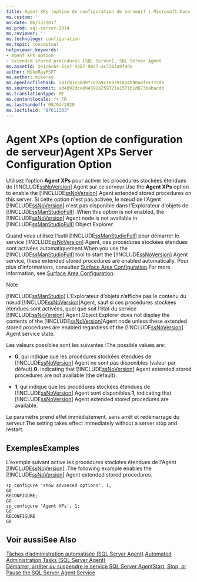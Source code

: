 ```yaml
---
title: Agent XPs (option de configuration de serveur) | Microsoft Docs
ms.custom: ''
ms.date: 06/13/2017
ms.prod: sql-server-2014
ms.reviewer: ''
ms.technology: configuration
ms.topic: conceptual
helpviewer_keywords:
- Agent XPs option
- extended stored procedures [SQL Server], SQL Server Agent
ms.assetid: 2e1c6c64-5ce7-4357-98c7-ac7763a9f9de
author: MikeRayMSFT
ms.author: mikeray
ms.openlocfilehash: 541c81ea8d9f782a9c1ea391824b90a6fee772d1
ms.sourcegitcommit: ad4d92dce894592a259721a1571b1d8736abacdb
ms.translationtype: MT
ms.contentlocale: fr-FR
ms.lasthandoff: 08/04/2020
ms.locfileid: "87611303"
---
```

# <a name="agent-xps-server-configuration-option"></a><span data-ttu-id="99702-102">Agent XPs (option de configuration de serveur)</span><span class="sxs-lookup"><span data-stu-id="99702-102">Agent XPs Server Configuration Option</span></span>
  <span data-ttu-id="99702-103">Utilisez l’option **Agent XPs** pour activer les procédures stockées étendues de [!INCLUDE[ssNoVersion](../../includes/ssnoversion-md.md)] Agent sur ce serveur.</span><span class="sxs-lookup"><span data-stu-id="99702-103">Use the **Agent XPs** option to enable the [!INCLUDE[ssNoVersion](../../includes/ssnoversion-md.md)] Agent extended stored procedures on this server.</span></span> <span data-ttu-id="99702-104">Si cette option n'est pas activée, le nœud de l'Agent [!INCLUDE[ssNoVersion](../../includes/ssnoversion-md.md)] n'est pas disponible dans l'Explorateur d'objets de [!INCLUDE[ssManStudioFull](../../includes/ssmanstudiofull-md.md)] .</span><span class="sxs-lookup"><span data-stu-id="99702-104">When this option is not enabled, the [!INCLUDE[ssNoVersion](../../includes/ssnoversion-md.md)] Agent node is not available in [!INCLUDE[ssManStudioFull](../../includes/ssmanstudiofull-md.md)] Object Explorer.</span></span>  
  
 <span data-ttu-id="99702-105">Quand vous utilisez l’outil [!INCLUDE[ssManStudioFull](../../includes/ssmanstudiofull-md.md)] pour démarrer le service [!INCLUDE[ssNoVersion](../../includes/ssnoversion-md.md)] Agent, ces procédures stockées étendues sont activées automatiquement.</span><span class="sxs-lookup"><span data-stu-id="99702-105">When you use the [!INCLUDE[ssManStudioFull](../../includes/ssmanstudiofull-md.md)] tool to start the [!INCLUDE[ssNoVersion](../../includes/ssnoversion-md.md)] Agent service, these extended stored procedures are enabled automatically.</span></span> <span data-ttu-id="99702-106">Pour plus d'informations, consultez [Surface Area Configuration](../../relational-databases/security/surface-area-configuration.md).</span><span class="sxs-lookup"><span data-stu-id="99702-106">For more information, see [Surface Area Configuration](../../relational-databases/security/surface-area-configuration.md).</span></span>  
  
> [!NOTE]  
>  [!INCLUDE[ssManStudio](../../includes/ssmanstudio-md.md)] <span data-ttu-id="99702-107">L’Explorateur d’objets n’affiche pas le contenu du nœud [!INCLUDE[ssNoVersion](../../includes/ssnoversion-md.md)]Agent, sauf si ces procédures stockées étendues sont activées, quel que soit l’état du service [!INCLUDE[ssNoVersion](../../includes/ssnoversion-md.md)] Agent.</span><span class="sxs-lookup"><span data-stu-id="99702-107">Object Explorer does not display the contents of the [!INCLUDE[ssNoVersion](../../includes/ssnoversion-md.md)]Agent node unless these extended stored procedures are enabled regardless of the [!INCLUDE[ssNoVersion](../../includes/ssnoversion-md.md)] Agent service state.</span></span>  
  
 <span data-ttu-id="99702-108">Les valeurs possibles sont les suivantes :</span><span class="sxs-lookup"><span data-stu-id="99702-108">The possible values are:</span></span>  
  
-   <span data-ttu-id="99702-109">**0**, qui indique que les procédures stockées étendues de [!INCLUDE[ssNoVersion](../../includes/ssnoversion-md.md)] Agent ne sont pas disponibles (valeur par défaut).</span><span class="sxs-lookup"><span data-stu-id="99702-109">**0**, indicating that [!INCLUDE[ssNoVersion](../../includes/ssnoversion-md.md)] Agent extended stored procedures are not available (the default).</span></span>  
  
-   <span data-ttu-id="99702-110">**1**, qui indique que les procédures stockées étendues de [!INCLUDE[ssNoVersion](../../includes/ssnoversion-md.md)] Agent sont disponibles.</span><span class="sxs-lookup"><span data-stu-id="99702-110">**1**, indicating that [!INCLUDE[ssNoVersion](../../includes/ssnoversion-md.md)] Agent extended stored procedures are available.</span></span>  
  
 <span data-ttu-id="99702-111">Le paramètre prend effet immédiatement, sans arrêt et redémarrage du serveur.</span><span class="sxs-lookup"><span data-stu-id="99702-111">The setting takes effect immediately without a server stop and restart.</span></span>  
  
## <a name="examples"></a><span data-ttu-id="99702-112">Exemples</span><span class="sxs-lookup"><span data-stu-id="99702-112">Examples</span></span>  
 <span data-ttu-id="99702-113">L'exemple suivant active les procédures stockées étendues de l'Agent [!INCLUDE[ssNoVersion](../../includes/ssnoversion-md.md)] .</span><span class="sxs-lookup"><span data-stu-id="99702-113">The following example enables the [!INCLUDE[ssNoVersion](../../includes/ssnoversion-md.md)] Agent extended stored procedures.</span></span>  
  
```  
sp_configure 'show advanced options', 1;  
GO  
RECONFIGURE;  
GO  
sp_configure 'Agent XPs', 1;  
GO  
RECONFIGURE  
GO  
```  
  
## <a name="see-also"></a><span data-ttu-id="99702-114">Voir aussi</span><span class="sxs-lookup"><span data-stu-id="99702-114">See Also</span></span>  
 <span data-ttu-id="99702-115">[Tâches d’administration automatisée &#40;SQL Server Agent&#41;](../../ssms/agent/sql-server-agent.md) </span><span class="sxs-lookup"><span data-stu-id="99702-115">[Automated Administration Tasks &#40;SQL Server Agent&#41;](../../ssms/agent/sql-server-agent.md) </span></span>  
 [<span data-ttu-id="99702-116">Démarrer, arrêter ou suspendre le service SQL Server Agent</span><span class="sxs-lookup"><span data-stu-id="99702-116">Start, Stop, or Pause the SQL Server Agent Service</span></span>](../../ssms/agent/start-stop-or-pause-the-sql-server-agent-service.md)  
  
  
